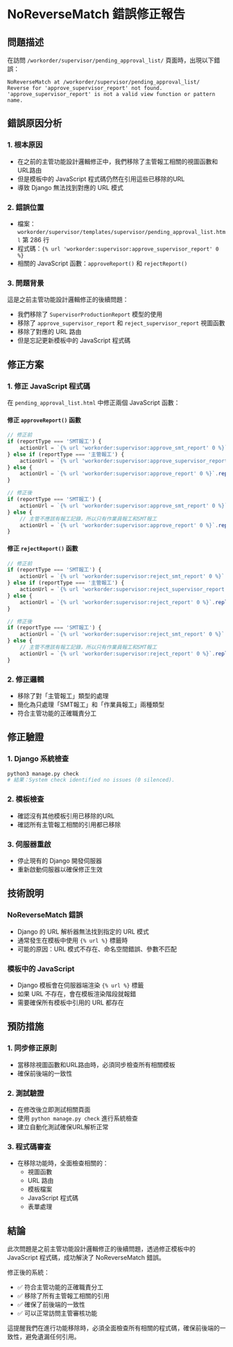 # NoReverseMatch 錯誤修正報告

## 問題描述

在訪問 `/workorder/supervisor/pending_approval_list/` 頁面時，出現以下錯誤：

```
NoReverseMatch at /workorder/supervisor/pending_approval_list/
Reverse for 'approve_supervisor_report' not found. 'approve_supervisor_report' is not a valid view function or pattern name.
```

## 錯誤原因分析

### 1. 根本原因
- 在之前的主管功能設計邏輯修正中，我們移除了主管報工相關的視圖函數和URL路由
- 但是模板中的 JavaScript 程式碼仍然在引用這些已移除的URL
- 導致 Django 無法找到對應的 URL 模式

### 2. 錯誤位置
- 檔案：`workorder/supervisor/templates/supervisor/pending_approval_list.html` 第 286 行
- 程式碼：`{% url 'workorder:supervisor:approve_supervisor_report' 0 %}`
- 相關的 JavaScript 函數：`approveReport()` 和 `rejectReport()`

### 3. 問題背景
這是之前主管功能設計邏輯修正的後續問題：
- 我們移除了 `SupervisorProductionReport` 模型的使用
- 移除了 `approve_supervisor_report` 和 `reject_supervisor_report` 視圖函數
- 移除了對應的 URL 路由
- 但是忘記更新模板中的 JavaScript 程式碼

## 修正方案

### 1. 修正 JavaScript 程式碼
在 `pending_approval_list.html` 中修正兩個 JavaScript 函數：

#### 修正 `approveReport()` 函數
```javascript
// 修正前
if (reportType === 'SMT報工') {
    actionUrl = `{% url 'workorder:supervisor:approve_smt_report' 0 %}`.replace('0', reportId);
} else if (reportType === '主管報工') {
    actionUrl = `{% url 'workorder:supervisor:approve_supervisor_report' 0 %}`.replace('0', reportId);
} else {
    actionUrl = `{% url 'workorder:supervisor:approve_report' 0 %}`.replace('0', reportId);
}

// 修正後
if (reportType === 'SMT報工') {
    actionUrl = `{% url 'workorder:supervisor:approve_smt_report' 0 %}`.replace('0', reportId);
} else {
    // 主管不應該有報工記錄，所以只有作業員報工和SMT報工
    actionUrl = `{% url 'workorder:supervisor:approve_report' 0 %}`.replace('0', reportId);
}
```

#### 修正 `rejectReport()` 函數
```javascript
// 修正前
if (reportType === 'SMT報工') {
    actionUrl = `{% url 'workorder:supervisor:reject_smt_report' 0 %}`.replace('0', reportId);
} else if (reportType === '主管報工') {
    actionUrl = `{% url 'workorder:supervisor:reject_supervisor_report' 0 %}`.replace('0', reportId);
} else {
    actionUrl = `{% url 'workorder:supervisor:reject_report' 0 %}`.replace('0', reportId);
}

// 修正後
if (reportType === 'SMT報工') {
    actionUrl = `{% url 'workorder:supervisor:reject_smt_report' 0 %}`.replace('0', reportId);
} else {
    // 主管不應該有報工記錄，所以只有作業員報工和SMT報工
    actionUrl = `{% url 'workorder:supervisor:reject_report' 0 %}`.replace('0', reportId);
}
```

### 2. 修正邏輯
- 移除了對「主管報工」類型的處理
- 簡化為只處理「SMT報工」和「作業員報工」兩種類型
- 符合主管功能的正確職責分工

## 修正驗證

### 1. Django 系統檢查
```bash
python3 manage.py check
# 結果：System check identified no issues (0 silenced).
```

### 2. 模板檢查
- 確認沒有其他模板引用已移除的URL
- 確認所有主管報工相關的引用都已移除

### 3. 伺服器重啟
- 停止現有的 Django 開發伺服器
- 重新啟動伺服器以確保修正生效

## 技術說明

### NoReverseMatch 錯誤
- Django 的 URL 解析器無法找到指定的 URL 模式
- 通常發生在模板中使用 `{% url %}` 標籤時
- 可能的原因：URL 模式不存在、命名空間錯誤、參數不匹配

### 模板中的 JavaScript
- Django 模板會在伺服器端渲染 `{% url %}` 標籤
- 如果 URL 不存在，會在模板渲染階段就報錯
- 需要確保所有模板中引用的 URL 都存在

## 預防措施

### 1. 同步修正原則
- 當移除視圖函數和URL路由時，必須同步檢查所有相關模板
- 確保前後端的一致性

### 2. 測試驗證
- 在修改後立即測試相關頁面
- 使用 `python manage.py check` 進行系統檢查
- 建立自動化測試確保URL解析正常

### 3. 程式碼審查
- 在移除功能時，全面檢查相關的：
  - 視圖函數
  - URL 路由
  - 模板檔案
  - JavaScript 程式碼
  - 表單處理

## 結論

此次問題是之前主管功能設計邏輯修正的後續問題，透過修正模板中的 JavaScript 程式碼，成功解決了 NoReverseMatch 錯誤。

修正後的系統：
- ✅ 符合主管功能的正確職責分工
- ✅ 移除了所有主管報工相關的引用
- ✅ 確保了前後端的一致性
- ✅ 可以正常訪問主管審核功能

這提醒我們在進行功能移除時，必須全面檢查所有相關的程式碼，確保前後端的一致性，避免遺漏任何引用。 